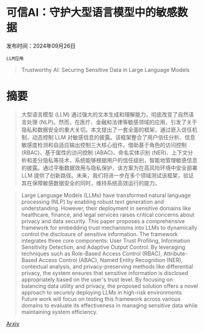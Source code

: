 # 可信AI：守护大型语言模型中的敏感数据

发布时间：2024年09月26日

`LLM应用`

> Trustworthy AI: Securing Sensitive Data in Large Language Models

# 摘要

> 大型语言模型 (LLM) 通过强大的文本生成和理解能力，彻底改变了自然语言处理 (NLP)。然而，在医疗、金融和法律等敏感领域的应用，引发了关于隐私和数据安全的重大关切。本文提出了一套全面的框架，通过嵌入信任机制，动态控制 LLM 对敏感信息的披露。该框架整合了用户信任分析、信息敏感度检测和自适应输出控制三大核心组件。借助基于角色的访问控制 (RBAC)、基于属性的访问控制 (ABAC)、命名实体识别 (NER)、上下文分析和差分隐私等技术，系统能够根据用户的信任级别，智能地管理敏感信息的披露。通过平衡数据效用与隐私保护，该方案为在高风险环境中安全部署 LLM 提供了创新路径。未来，我们将进一步在多个领域测试该框架，验证其在保障敏感数据安全的同时，维持系统高效运行的能力。

> Large Language Models (LLMs) have transformed natural language processing (NLP) by enabling robust text generation and understanding. However, their deployment in sensitive domains like healthcare, finance, and legal services raises critical concerns about privacy and data security. This paper proposes a comprehensive framework for embedding trust mechanisms into LLMs to dynamically control the disclosure of sensitive information. The framework integrates three core components: User Trust Profiling, Information Sensitivity Detection, and Adaptive Output Control. By leveraging techniques such as Role-Based Access Control (RBAC), Attribute-Based Access Control (ABAC), Named Entity Recognition (NER), contextual analysis, and privacy-preserving methods like differential privacy, the system ensures that sensitive information is disclosed appropriately based on the user's trust level. By focusing on balancing data utility and privacy, the proposed solution offers a novel approach to securely deploying LLMs in high-risk environments. Future work will focus on testing this framework across various domains to evaluate its effectiveness in managing sensitive data while maintaining system efficiency.

[Arxiv](https://arxiv.org/abs/2409.18222)
